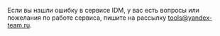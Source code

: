 
Если вы нашли ошибку в сервисе IDM, у вас есть вопросы или пожелания по работе сервиса, пишите на рассылку <tools@yandex-team.ru>.
